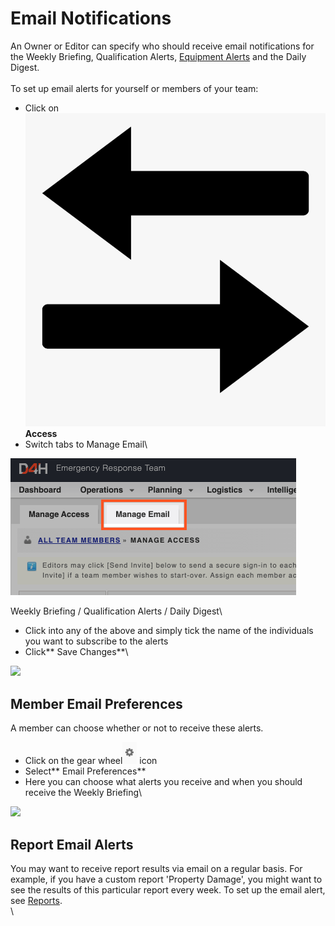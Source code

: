# Email Notifications

An Owner or Editor can specify who should receive email notifications for the Weekly Briefing, Qualification Alerts, [Equipment Alerts](equipment-alerts.md) and the Daily Digest.  \
\
To set up email alerts for yourself or members of your team:

* Click on ![Image Placeholder](../../.gitbook/assets/access.png) **Access**
* Switch tabs to Manage Email\


![](<../../.gitbook/assets/manage email.png>)

Weekly Briefing / Qualification Alerts / Daily Digest\



* Click into any of the above and simply tick the name of the individuals you want to subscribe to the alerts
* Click** Save Changes**\


![](<../../.gitbook/assets/weekly briefing.gif>)

## Member Email Preferences

A member can choose whether or not to receive these alerts.

* Click on the gear wheel![](<../../.gitbook/assets/gear icon.png>) icon
* Select** Email Preferences**
* Here you can choose what alerts you receive and when you should receive the Weekly Briefing\


![](<../../.gitbook/assets/member email preferences.gif>)

## Report Email Alerts

You may want to receive report results via email on a regular basis. For example, if you have a custom report 'Property Damage', you might want to see the results of this particular report every week. To set up the email alert, see [Reports](../reports/).\
\
